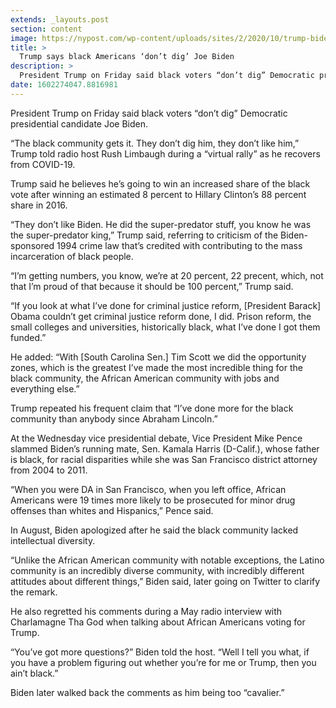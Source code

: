 ```yaml
--- 
extends: _layouts.post 
section: content 
image: https://nypost.com/wp-content/uploads/sites/2/2020/10/trump-biden.jpg?quality=90&strip=all&w=1200 
title: > 
  Trump says black Americans ‘don’t dig’ Joe Biden 
description: > 
  President Trump on Friday said black voters “don’t dig” Democratic presidential candidate Joe Biden.“The black community gets it.They don’t dig him, they don’t like him,” Trump told radio host Rush Limbaugh during a “virtual rally” as he recovers from COVID-19.“If you look at what I’ve done for criminal justice reform, [President Barack] Obama couldn’t get criminal justice reform done, I did.In August, Biden apologized after he said the black community lacked intellectual diversity. 
date: 1602274047.8816981 
--- 
```

President Trump on Friday said black voters “don’t dig” Democratic presidential candidate Joe Biden.

“The black community gets it. They don’t dig him, they don’t like him,” Trump told radio host Rush Limbaugh during a “virtual rally” as he recovers from COVID-19.

Trump said he believes he’s going to win an increased share of the black vote after winning an estimated 8 percent to Hillary Clinton’s 88 percent share in 2016.

“They don’t like Biden. He did the super-predator stuff, you know he was the super-predator king,” Trump said, referring to criticism of the Biden-sponsored 1994 crime law that’s credited with contributing to the mass incarceration of black people.

“I’m getting numbers, you know, we’re at 20 percent, 22 precent, which, not that I’m proud of that because it should be 100 percent,” Trump said.

“If you look at what I’ve done for criminal justice reform, [President Barack] Obama couldn’t get criminal justice reform done, I did. Prison reform, the small colleges and universities, historically black, what I’ve done I got them funded.”

He added: “With [South Carolina Sen.] Tim Scott we did the opportunity zones, which is the greatest I’ve made the most incredible thing for the black community, the African American community with jobs and everything else.”

Trump repeated his frequent claim that “I’ve done more for the black community than anybody since Abraham Lincoln.”

At the Wednesday vice presidential debate, Vice President Mike Pence slammed Biden’s running mate, Sen. Kamala Harris (D-Calif.), whose father is black, for racial disparities while she was San Francisco district attorney from 2004 to 2011.

“When you were DA in San Francisco, when you left office, African Americans were 19 times more likely to be prosecuted for minor drug offenses than whites and Hispanics,” Pence said.

In August, Biden apologized after he said the black community lacked intellectual diversity.

“Unlike the African American community with notable exceptions, the Latino community is an incredibly diverse community, with incredibly different attitudes about different things,” Biden said, later going on Twitter to clarify the remark.

He also regretted his comments during a May radio interview with Charlamagne Tha God when talking about African Americans voting for Trump.

“You’ve got more questions?” Biden told the host. “Well I tell you what, if you have a problem figuring out whether you’re for me or Trump, then you ain’t black.”

Biden later walked back the comments as him being too “cavalier.”